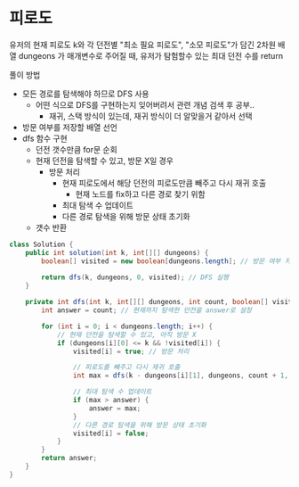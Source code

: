 # 피로도
유저의 현재 피로도 k와 각 던전별 "최소 필요 피로도", "소모 피로도"가 담긴 2차원 배열 dungeons 가 매개변수로 주어질 때, 유저가 탐험할수 있는 최대 던전 수를 return


풀이 방법
- 모든 경로를 탐색해야 하므로 DFS 사용
  - 어떤 식으로 DFS를 구현하는지 잊어버려서 관련 개념 검색 후 공부..
    - 재귀, 스택 방식이 있는데, 재귀 방식이 더 알맞을거 같아서 선택
- 방문 여부를 저장할 배열 선언
- dfs 함수 구현
  - 던전 갯수만큼 for문 순회
  - 현재 던전을 탐색할 수 있고, 방문 X일 경우
    - 방문 처리
      - 현재 피로도에서 해당 던전의 피로도만큼 빼주고 다시 재귀 호출
        - 현재 노드를 fix하고 다른 경로 찾기 위함
      - 최대 탐색 수 업데이트
      - 다른 경로 탐색을 위해 방문 상태 초기화
  - 갯수 반환

```java
class Solution {
    public int solution(int k, int[][] dungeons) {
        boolean[] visited = new boolean[dungeons.length]; // 방문 여부 저장 배열
        
        return dfs(k, dungeons, 0, visited); // DFS 실행
    }

    private int dfs(int k, int[][] dungeons, int count, boolean[] visited) {
        int answer = count; // 현재까지 탐색한 던전을 answer로 설정

        for (int i = 0; i < dungeons.length; i++) {
            // 현재 던전을 탐색할 수 있고, 아직 방문 X
            if (dungeons[i][0] <= k && !visited[i]) {
                visited[i] = true; // 방문 처리

                // 피로도를 빼주고 다시 재귀 호출
                int max = dfs(k - dungeons[i][1], dungeons, count + 1, visited);

                // 최대 탐색 수 업데이트
                if (max > answer) {
                    answer = max;
                }
                // 다른 경로 탐색을 위해 방문 상태 초기화
                visited[i] = false;
            }
        }
        return answer;
    }
}
```